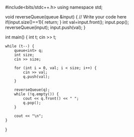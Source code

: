 #include<bits/stdc++.h>
using namespace std;

void reverseQueue(queue<int> &input) {
	// Write your code here
    if(input.size()==1){
        return;
    }
    int val=input.front();
    input.pop();
    reverseQueue(input);
    input.push(val);
}
	
int main() {
    int t;
    cin >> t;

    while (t--) {
        queue<int> q;
        int size;
        cin >> size;

        for (int i = 0, val; i < size; i++) {
            cin >> val;
            q.push(val);
        }

        reverseQueue(q);
        while (!q.empty()) {
            cout << q.front() << " ";
            q.pop();
        }

        cout << "\n";
    }
}
```
